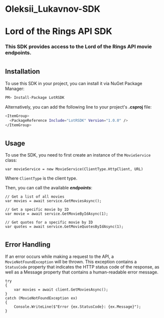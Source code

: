 # Oleksii_Lukavnov-SDK
# Lord of the Rings API SDK
### This SDK provides access to the Lord of the Rings API movie endpoints.
#
## Installation

To use this SDK in your project, you can install it via NuGet Package Manager:

```sh
PM> Install-Package LotRSDK
```
Alternatively, you can add the following line to your project's **.csproj** file:
```sh
<ItemGroup>
  <PackageReference Include="LotRSDK" Version="1.0.0" />
</ItemGroup>
```
#
## Usage
To use the SDK, you need to first create an instance of the `MovieService`  class:

```
var movieService = new MovieService(ClientType.HttpClient, URL)
```
Where `ClientType` is the client type.

Then, you can call the available ***endpoints***:
```
// Get a list of all movies
var movies = await service.GetMoviesAsync();
```
```
// Get a specific movie by ID
var movie = await service.GetMovieByIdAsync(1);
```
```
// Get quotes for a specific movie by ID
var quotes = await service.GetMovieQuotesByIdAsync(1);
```
#
## Error Handling
If an error occurs while making a request to the API, a `MovieNotFoundException` will be thrown. This exception contains a `StatusCode` property that indicates the HTTP status code of the response, as well as a Message property that contains a human-readable error message.
```
try
{
    var movies = await client.GetMoviesAsync();
}
catch (MovieNotFoundException ex)
{
    Console.WriteLine($"Error {ex.StatusCode}: {ex.Message}");
}
```
